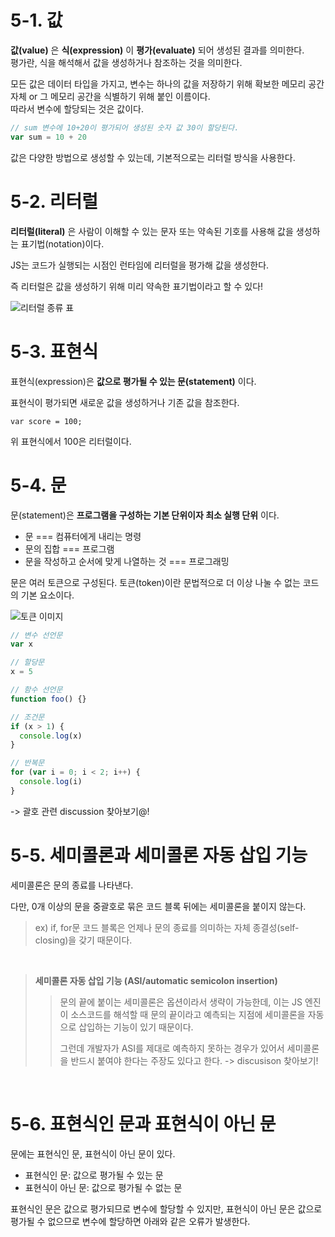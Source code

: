 # 5-1. 값

**값(value)** 은 **식(expression)** 이 **평가(evaluate)** 되어 생성된 결과를 의미한다. <br />
평가란, 식을 해석해서 값을 생성하거나 참조하는 것을 의미한다.

모든 값은 데이터 타입을 가지고, 변수는 하나의 값을 저장하기 위해 확보한 메모리 공간 자체 or 그 메모리 공간을 식별하기 위해 붙인 이름이다. <br />
따라서 변수에 할당되는 것은 값이다.

```js
// sum 변수에 10+20이 평가되어 생성된 숫자 값 30이 할당된다.
var sum = 10 + 20
```

값은 다양한 방법으로 생성할 수 있는데, 기본적으로는 리터럴 방식을 사용한다.
<br />

# 5-2. 리터럴

**리터럴(literal)** 은 사람이 이해할 수 있는 문자 또는 약속된 기호를 사용해 값을 생성하는 표기법(notation)이다.

JS는 코드가 실행되는 시점인 런타임에 리터럴을 평가해 값을 생성한다.

즉 리터럴은 값을 생성하기 위해 미리 약속한 표기법이라고 할 수 있다!

![리터럴 종류 표]()
<br />

# 5-3. 표현식

표현식(expression)은 **값으로 평가될 수 있는 문(statement)** 이다.

표현식이 평가되면 새로운 값을 생성하거나 기존 값을 참조한다.

`var score = 100;`

위 표현식에서 100은 리터럴이다.
<br />

# 5-4. 문

문(statement)은 **프로그램을 구성하는 기본 단위이자 최소 실행 단위** 이다.

- 문 === 컴퓨터에게 내리는 명령
- 문의 집합 === 프로그램
- 문을 작성하고 순서에 맞게 나열하는 것 === 프로그래밍

문은 여러 토큰으로 구성된다.
토큰(token)이란 문법적으로 더 이상 나눌 수 없는 코드의 기본 요소이다.

![토큰 이미지]()

```js
// 변수 선언문
var x

// 할당문
x = 5

// 함수 선언문
function foo() {}

// 조건문
if (x > 1) {
  console.log(x)
}

// 반복문
for (var i = 0; i < 2; i++) {
  console.log(i)
}
```

-> 괄호 관련 discussion 찾아보기@!
<br />

# 5-5. 세미콜론과 세미콜론 자동 삽입 기능

세미콜론은 문의 종료를 나타낸다.

다만, 0개 이상의 문을 중괄호로 묶은 코드 블록 뒤에는 세미콜론을 붙이지 않는다.

> ex) if, for문 코드 블록은 언제나 문의 종료를 의미하는 자체 종결성(self-closing)을 갖기 때문이다.

<br />

> **세미콜론 자동 삽입 기능 (ASI/automatic semicolon insertion)**
>
> > 문의 끝에 붙이는 세미콜론은 옵션이라서 생략이 가능한데, 이는 JS 엔진이 소스코드를 해석할 때 문의 끝이라고 예측되는 지점에 세미콜론을 자동으로 삽입하는 기능이 있기 때문이다.
> >
> > 그런데 개발자가 ASI를 제대로 예측하지 못하는 경우가 있어서 세미콜론을 반드시 붙여야 한다는 주장도 있다고 한다.
> > -> discusison 찾아보기!

<br />

# 5-6. 표현식인 문과 표현식이 아닌 문

문에는 표현식인 문, 표현식이 아닌 문이 있다.

- 표현식인 문: 값으로 평가될 수 있는 문
- 표현식이 아닌 문: 값으로 평가될 수 없는 문

표현식인 문은 값으로 평가되므로 변수에 할당할 수 있지만, 표현식이 아닌 문은 값으로 평가될 수 없으므로 변수에 할당하면 아래와 같은 오류가 발생한다.
